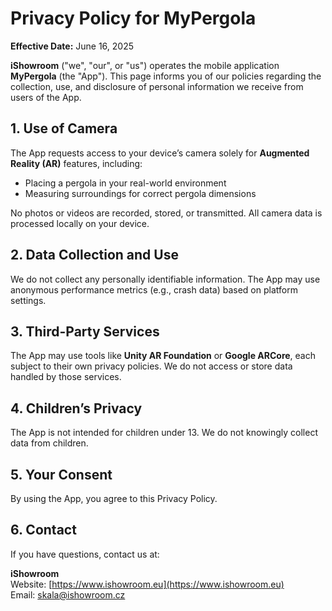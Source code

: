 # Privacy Policy for MyPergola

**Effective Date:** June 16, 2025

**iShowroom** ("we", "our", or "us") operates the mobile application **MyPergola** (the "App"). This page informs you of our policies regarding the collection, use, and disclosure of personal information we receive from users of the App.

## 1. Use of Camera

The App requests access to your device’s camera solely for **Augmented Reality (AR)** features, including:

- Placing a pergola in your real-world environment
- Measuring surroundings for correct pergola dimensions

No photos or videos are recorded, stored, or transmitted. All camera data is processed locally on your device.

## 2. Data Collection and Use

We do not collect any personally identifiable information. The App may use anonymous performance metrics (e.g., crash data) based on platform settings.

## 3. Third-Party Services

The App may use tools like **Unity AR Foundation** or **Google ARCore**, each subject to their own privacy policies. We do not access or store data handled by those services.

## 4. Children’s Privacy

The App is not intended for children under 13. We do not knowingly collect data from children.

## 5. Your Consent

By using the App, you agree to this Privacy Policy.

## 6. Contact

If you have questions, contact us at:

**iShowroom**  
Website: [https://www.ishowroom.eu](https://www.ishowroom.eu)  
Email: skala@ishowroom.cz
